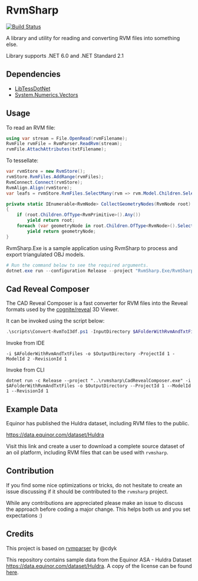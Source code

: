 # RvmSharp

[![Build Status](https://dev.azure.com/EquinorASA/DT%20%E2%80%93%20Digital%20Twin/_apis/build/status/equinor.rvmsharp?branchName=master)](https://dev.azure.com/EquinorASA/DT%20%E2%80%93%20Digital%20Twin/_build/latest?definitionId=86&branchName=master)

A library and utility for reading and converting RVM files into something else.

Library supports .NET 6.0 and .NET Standard 2.1

## Dependencies

- [LibTessDotNet](https://github.com/speps/LibTessDotNet)
- [System.Numerics.Vectors](https://www.nuget.org/packages/System.Numerics.Vectors/)

## Usage

To read an RVM file:

```csharp
using var stream = File.OpenRead(rvmFilename);
RvmFile rvmFile = RvmParser.ReadRvm(stream);
rvmFile.AttachAttributes(txtFilename);
```

To tessellate:

```csharp
var rvmStore = new RvmStore();
rvmStore.RvmFiles.AddRange(rvmFiles);
RvmConnect.Connect(rvmStore);
RvmAlign.Align(rvmStore);
var leafs = rvmStore.RvmFiles.SelectMany(rvm => rvm.Model.Children.SelectMany(CollectGeometryNodes)).ToArray();

private static IEnumerable<RvmNode> CollectGeometryNodes(RvmNode root)
{
    if (root.Children.OfType<RvmPrimitive>().Any())
        yield return root;
    foreach (var geometryNode in root.Children.OfType<RvmNode>().SelectMany(CollectGeometryNodes))
        yield return geometryNode;
}
```

RvmSharp.Exe is a sample application using RvmSharp to process and export triangulated OBJ models.

```ps1
# Run the command below to see the required arguments.
dotnet.exe run --configuration Release --project "RvmSharp.Exe/RvmSharp.Exe.csproj" -- --help # Replace '--help' with your arguments.
```

## Cad Reveal Composer

The CAD Reveal Composer is a fast converter for RVM files into the Reveal formats used by the [cognite/reveal](https://github.com/cognitedata/reveal) 3D Viewer.

It can be invoked using the script below:

```ps1
.\scripts\Convert-RvmToI3df.ps1 -InputDirectory $AFolderWithRvmAndTxtFiles -ProjectId 1 -ModelId 2 -RevisionId 1 -ArtifactDirectory $OutputDirectory 
```

Invoke from IDE

```ide
-i $AFolderWithRvmAndTxtFiles -o $OutputDirectory -ProjectId 1 -ModelId 2 -RevisionId 1 
```

Invoke from CLI
```cli
dotnet run -c Release --project "..\rvmsharp\CadRevealComposer.exe" -i $AFolderWithRvmAndTxtFiles -o $OutputDirectory --ProjectId 1 --ModelId 1 --RevisionId 1
```

## Example Data

Equinor has published the Huldra dataset, including RVM files to the public.

<https://data.equinor.com/dataset/Huldra>

Visit this link and create a user to download a complete source dataset of an oil platform, including RVM files that can be used with `rvmsharp`.

## Contribution

If you find some nice optimizations or tricks, do not hesitate to create an issue discussing if it should be contributed to the `rvmsharp` project.

While any contributions are appreciated please make an issue to discuss the approach before coding a major change. This helps both us and you set expectations :)

## Credits

This project is based on [rvmparser](https://github.com/cdyk/rvmparser) by @cdyk

This repository contains sample data from the Equinor ASA - Huldra Dataset <https://data.equinor.com/dataset/Huldra>. A copy of the license can be found [here](./TestSamples/Huldra/Equinor_open_data_sharing_license_-_Huldra.pdf).
